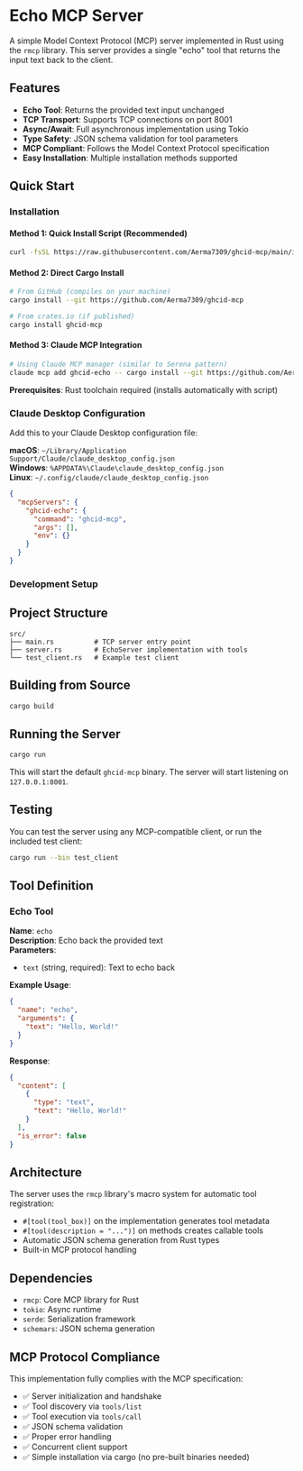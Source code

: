 # Echo MCP Server

A simple Model Context Protocol (MCP) server implemented in Rust using the `rmcp` library. This server provides a single "echo" tool that returns the input text back to the client.

## Features

- **Echo Tool**: Returns the provided text input unchanged
- **TCP Transport**: Supports TCP connections on port 8001
- **Async/Await**: Full asynchronous implementation using Tokio
- **Type Safety**: JSON schema validation for tool parameters
- **MCP Compliant**: Follows the Model Context Protocol specification
- **Easy Installation**: Multiple installation methods supported

## Quick Start

### Installation

#### Method 1: Quick Install Script (Recommended)
```bash
curl -fsSL https://raw.githubusercontent.com/Aerma7309/ghcid-mcp/main/install.sh | sh
```

#### Method 2: Direct Cargo Install
```bash
# From GitHub (compiles on your machine)
cargo install --git https://github.com/Aerma7309/ghcid-mcp

# From crates.io (if published)
cargo install ghcid-mcp
```

#### Method 3: Claude MCP Integration
```bash
# Using Claude MCP manager (similar to Serena pattern)
claude mcp add ghcid-echo -- cargo install --git https://github.com/Aerma7309/ghcid-mcp
```

**Prerequisites**: Rust toolchain required (installs automatically with script)

### Claude Desktop Configuration

Add this to your Claude Desktop configuration file:

**macOS**: `~/Library/Application Support/Claude/claude_desktop_config.json`  
**Windows**: `%APPDATA%\Claude\claude_desktop_config.json`  
**Linux**: `~/.config/claude/claude_desktop_config.json`

```json
{
  "mcpServers": {
    "ghcid-echo": {
      "command": "ghcid-mcp",
      "args": [],
      "env": {}
    }
  }
}
```

### Development Setup

## Project Structure

```
src/
├── main.rs          # TCP server entry point
├── server.rs        # EchoServer implementation with tools
└── test_client.rs   # Example test client
```

## Building from Source

```bash
cargo build
```

## Running the Server

```bash
cargo run
```

This will start the default `ghcid-mcp` binary. The server will start listening on `127.0.0.1:8001`.

## Testing

You can test the server using any MCP-compatible client, or run the included test client:

```bash
cargo run --bin test_client
```

## Tool Definition

### Echo Tool

**Name**: `echo`  
**Description**: Echo back the provided text  
**Parameters**:
- `text` (string, required): Text to echo back

**Example Usage**:
```json
{
  "name": "echo",
  "arguments": {
    "text": "Hello, World!"
  }
}
```

**Response**:
```json
{
  "content": [
    {
      "type": "text",
      "text": "Hello, World!"
    }
  ],
  "is_error": false
}
```

## Architecture

The server uses the `rmcp` library's macro system for automatic tool registration:

- `#[tool(tool_box)]` on the implementation generates tool metadata
- `#[tool(description = "...")]` on methods creates callable tools
- Automatic JSON schema generation from Rust types
- Built-in MCP protocol handling

## Dependencies

- `rmcp`: Core MCP library for Rust
- `tokio`: Async runtime
- `serde`: Serialization framework
- `schemars`: JSON schema generation

## MCP Protocol Compliance

This implementation fully complies with the MCP specification:

- ✅ Server initialization and handshake
- ✅ Tool discovery via `tools/list`
- ✅ Tool execution via `tools/call`
- ✅ JSON schema validation
- ✅ Proper error handling
- ✅ Concurrent client support
- ✅ Simple installation via cargo (no pre-built binaries needed)